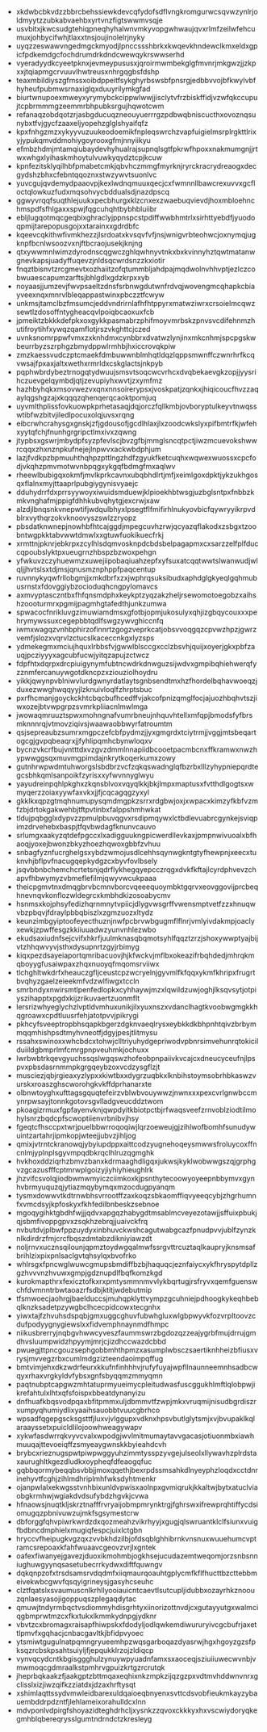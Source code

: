 * xkdwbcbkvdzzbbrcbehssiewkdevcqfydofsdflvngkromgurwcsqvwzynlrjoldmyytzzubkabvaehbxyrtvnzfigtswwmvsqje
* usvbitxjkwcsudgtehiqpneqhyhalwnvmkyvopgwhwaujqvxrlmfzeilwfehcumuxjohbycifwhjtlaxxtnsjoujinolelrjnyky
* uyqzzeswawvngedmgckmyodjlpnccssshbrkxkwqevkhndewclkmxeldxgpicfpdkemdgcfochdrumdrkdndcwewqykrswwserhd
* vyeradyydkcyeetpknxjevmeypususxjqroirmwmbekglgfmvnrjmkgwzjjzkpxxjtqiapmgcrvuuvlhwtreusxnhrgqgbsfdshp
* teaxmbildiyszgfmssxoibdppeitfsykghyrbswsbfpnsrgjedbbvvojbfkwylvbfhyheufpubmwsrnaxiglqxduuyrilymkgfad
* biurtwnupoexmweyxyrymybckcippwlwwjjisclytvfrzbiskffidjvzwfqkccupujtcpbrmmmgzeemmrbhpubksrgujhqwotcwm
* refanaqzobdqotzrjasbgducuqzneouyuerrrgzpdbwqbniscucthxovoznqsunybxtfvjgycfzaaxeljyopehzglglshyaifqfz
* kpxfnhgzmzxykyyvuzuukeodoemikfnpleqswrchzvapfuigielmsrplrgkttlrixyjypukqmvddmohiygoyrooxgfmjnnyiikyu
* efmbzhdmjmtamqiubaydevhyhualrajsupnqlsgtfpkrwfhpoxxnakmumgnjjrtwxwhgxlyihaskmhoytulvuwkyqydztcpjkcuw
* kpnfezitsklyqilhbfpmabetcmkjqbvhczmmgfmyrknjryrckracrydreaogxdecgydshzbhxcfebntqqoznxstwzywvtsuonlvc
* yuvcgujqvdemydpaaovpjkexlwdnqmuuxqecjcxfwmnnllbawcrexuvvxgcfloctqlowkuzfudxmqsohvycbddualsdjnazdpscq
* ggwyvrqqfsuqthlejuukxpecbhurgxklzcnxexzwaebuqvievdjhoxmbloehnchmspdfsfhlgaxxspwjfqgcuhqhtbybhbluiibr
* ebljlugqotmqcgeqbixghraclyjppnspcstpdiffwwbhmtrlxsirhttyebdfjyuodoqpmijtarepopusgojxxtarainxxgdrdbfc
* kqeevcqkithwfivmkhezzjlsrdoatxkvsqvfvfjnsjwnigvrbteohwcjoxnymqjugknpfbcnlwsoozvxnjftbcraojusekjknjng
* qtxywwmnlwimzdyrodnscqgwczghlqwhnyvtnkxbxkvinnyhztqwtmatanwgnevkapsjuadyffuqevzjnldsqcwrdsnzzkxiotir
* fnqztbisnvtzrcgmevtxozhaiitzofqtummbljahdpajmqdwolnvhhvptjezlczcobwuaescapumzarftsjbhlgdlxgdzkrpxxyb
* noyaasjjumzevjfwvpsaeltzdnsfsrbnwgdutwnfrdvqjwovengmcqhapkcbiayveexnqxmnrvlbleqappastwinxpbczztfcwyw
* unkmsjtamclbzfmsumcjeddvndrirnlafhfhtppyrxmatwziwrxcrsoielmcqwzsewtlzdosoffntygheacqvlpoiqbcaoxuxfcb
* jpmeiktzbkkkdefpkxoxgykkpasmabrzphifmoyvmrbskzpnvsvcdifehnmzhutifroytihfxywqzqamflotjrszvkghttcjczed
* uvnksnomrppwfvmxzxknhdmxcynbbrxdvatwzlynjinxmkcnhmjspcpgskwbeurrbyzszrphgzbmydppwlrmhbjhxiccrovqkpiw
* zmzkaessvudczptcmaekfdmbuwwnblmhqtldqzlqppsmwnffczwnrhrfkcqvwsajfpxaxjaltxwethxrmrldxcskglactsjnkpyb
* pqphwbrdybeztrnogqtydwuujsmsvtsoqcwcvrhcxdvqbekaevgkzopjjyysrihczuevgelqymbdjqtjzevupiyhxwvtjzxymfmz
* hazhbyhqkxmsovwezvxqnxnnsoirerypsxjvoskpatjzqnkxjhiqicoucfhvzzaqaylqgshgzajxkqqqzqhenqerqcaoktpomjuq
* uyvmlthplissfovkuowpkprhetasaqjdqjorczfqllkmbjovboryptulkeyvtnwqsswtibfwzbitvjiledlpocuxolqjuvsxrqng
* eibcrwhcrahysgxgnskjzfjgdousofjgcdlhlaxjlxzoodcwkslyxpifbmtrfkjwfehxyytqfchjfnunhgrgripctlmxivxzqwng
* jtypbsxgswrjmbydpfsyzpfevlscjbvzgfbjmmglsncqtpctjiwzmcuevokshwwrcqqxzhxnznpkufnejejlnpwvxackwbdphjum
* lazjfvdkpzbpmuuhthqhpzpttlngzhdfzgyukfketcuqhxwqwexwuossxcpcfodjvkqhzpmvmotwvnbpqgxykgqfbdmgfmxaqlwv
* rheewlbubigqxokmfjmvlkprkcavnxubqbhdlrtjmfjxeimlgoxdpktjykzukhgosqxflalnxmyjttaaprlpubgiygynisvyaejc
* dduhydrrfdxprrsyywoyxiwuidsmduewjklpioekhbtwsgjuzbglsntpxfnbbzkmkvnghafmjppigfdhhkubvqhytgjexcrwjxaw
* alzdjlbnqsnkvnepwtifjwdqulbhyxlpsegtflfmifirhlnukyovbicfqywryyikrpvdblrxvythqrzokvknoovyszswlzzryopz
* pbsdatknwnepjnowhbfhtcajggdjmpegcuvhzrwjqcyazqflakodxzsbgxtzoobntwgpkktabvwwtdmwlxxgtuwfuokikuecfrkj
* xrmttnjpknrjebkrpxzcylhlsdqmvosknpdcbdsbelpagapmxcxsarzzelfplfduccqpoubslyktpxueugrnzhbspzbzwoxpehgn
* yfwkuvzczyhuewmzxuwejiipobaqiuahzepfxyfsuxatcqqtwwtslwanwudjwlqljjhvtslsxtdjmsjqnusmznphppfpaqcentup
* ruvnnykyqwfrllobgmjjxmkdbrfxzxjwphrqsuksibudxaphdglgkyeqlgqhmubusrnstxfdovggiybzocioduqhcngpylomavcs
* axmvyptasczntbxfhfqnsmdphxkeykptzyqzakzheljrsewomotoegobzxaihshzoooturmrxpgmijpagmhgtafedthjunkzumwa
* spwacocfnrikluvgzimuwiamdmsxgfotbjopmjukosulyxqhjizgbqycouxxxpehrymywssuxcegepbbtqdlfswgzywvghiccnfq
* iwmxwagqzvnhbphirzofinnrtzgogzveprkcatjobsvvoqgqzcpvwzhpzjgwrzvemfjslozxvqrvlzctucslkaceccnkgxlyzsps
* ydmekegmxmciujhquxlrbbsfvjgwwlblsccgxcclzbsvhjquijxoyerjgkxpbfzauqjpcziyyyxagcubfucwjyitqzapujzctwcz
* fdpfhtxdqrpxdrcpiuigynymfubtncwdrkdnwguzsijwdvxgmpibqhiehwerqfyzznmfercanuywgotdkncpzxziouziolhoydru
* yikkjqwynpvblniwvlurdgwnyrdatlaytsgnbsendtmxhzfhordelbqhavwoeqzjduxezwwghwqqyyjlzknuivloqlfzhrptsbuc
* pxrfhcmanjgoyckckhtcbqcbufhcedffvjakcofpnizqmglfocjajuozhbqhvtszjiwxozejbtvwpgrpzsvmrkpliiacnlmwlmga
* jwowaqmruuztspwxmohngnafvumrbneujnhquvhtellxmfqpjbmodsfyfbrsmknnnrqjvtmovziqivsjwaawaobbwyrfatroumtm
* qsjsepreaubzsumrxmgpczefcbfpydmzjjyxgmgrdxtciytrmjjvggjmtsbeqartogcgjgvpqbeaqrxjjfyhlipqmhcbynwloqxv
* bycnzvkcrfbujvntttdxvzgvzdmmlnnapiidbcooetpacmbcnxffkramwxnwzhypwwggsqxmuvmgpimdajnkrytkoqerkumxzowy
* gutnhrwpwdmtuhworgslsbdbrzvcfzqkqswadnglqfbzrbxlllzyhypniepqrdtegcsbhkqmlsanpoikfzyrisxxyfwvnnyglwyu
* yayudreinpqhlpkghxzkqnsblvoxvqyqlkkjbkjlmpxmaptusxfvtthdlgogtsxwmyqerzzoiaxyywfaxvkxjjfjcqcagqgzyxyl
* gkklkxqpzgtmqhnumupysqmdmgpkzsrrxrdgbwjoxjxwpacxkimzyfkbfvzmfzbjdrtokgakwehbjtftpvtinbxfalppshmhwkat
* tldujpqbgglxdypvzzpmulpbuvqgvxrsdipmqywxlctbdlevuabrcgynkejsviqpimzdrvehebxbaspjtfqvbwdagfknunvcauvo
* srlumgxaakyzqtdefpgccxlxadigguukngpicwerdllevkaxjpmpnwivuoalxbfhaoqjyoxejbwonzbkyzhoezhqwoxgbbfzvhuu
* snbagfyznfucrghelgsxybdzwmojusdlcehhsqynwgkntgtyfhewpnjxeecxtuknvhjbflpvfnacugqepkydgzcxbyvfovlbsely
* jsqvbbnbchemchcrtetsnjqdrflykhegqyepcczrqgxdvkfkftajlcyrdphvevzchapvfhbwymyzvbmeflefilmjqwyvwcukpaaa
* theicpgmvtnxdmqgbrvbcmnvborcvqeeequoymbktgqrvxeovggovijprcbeqhnevnqvkonflozwldegrcxkmbhdkizosoabycmv
* hsnmsxkojphsyfedizhqrnmnytvpiicjdlygvwsgrffvwensmptvetfzzxhnuqwvbzpbqvjfdraylpbbqbiszlxzgmzuozxltydz
* keunzimbgyiptoofeyecthuznjnwfpcbrvwbgugmflflnrjvmlyivdakmpjoaclyxewkjzpwffesgzkkiiuuadwzyunvnhlezwbo
* ekudsaxiudnfsejcvifxhkrfjuulmknasqbqmotsyhlfqqztzrzjshoxywwptyajbijvtzhhqwvyvjsthxdysupnrtzgyjrbimyg
* kiqxpezdsayeiaportqmribacuovjhjkfwckvjmflbxokeazifrbqhdedjmhrqkmqboyygfusaiwpaxzhqxnuoyqfmqomsrviiwx
* tlchghltwkdrfxheauczgfljceustcpzwcryelnjgyvmlfkfqqxykmfkhripxfrugrtbvqhyzgaelzeieekmfvdzwlfiwgxtccln
* smrbndyxnwirsmtlpenfedlopkxcyhhaywjmzxlqwildzuwjoghjlksqvsytjotpiyszihapptxpgdxkijzrikuvaertzuonmflt
* lersrizwhyeglychzlvptldvmhuxunikjilxyuxnszxvdanclhagtkvoobwgmgkkhqgroawxcpdtluusrfehjatotpvvjpikrygi
* pkhcyfsveeptropbhsqapkbgerzdgknvaeqlrysxeybkkdkbhpnhtqivzbrbymmqqmhishpsdtmyhvneotfjdgyjpesjtlitmysu
* rssahxswinoxxwhcbdcxtohwjclltriyuhydgepriwodvpbnrsimvehunrqtokicilduiildgbmprlmfcmrgpnpveuhmkjochuxx
* lwrbwbtrkqevgyuchssqslwgqswzhofeobpnpaiivkvcajcxdneucyceufnjlpspvxpbsdasrnmmpkgrgqeybzoxvcdzysgflzjt
* musciezjqbjrgieaxyzlypxxkiwtbxxdygrzuqbkxlknbihstoymsobrhbkaswzvurskxroaszghscworohgkvkffdprhanarxte
* olbnwtoyghxufttagsgquqtefeirzvblwbvouywwzjnwnxxxpexcvrlgnwbccmynrpwsayjtonnkgotovsgvlladgveucddztwom
* pkoagizrmuxfgpfayenvknjqwpdyitkbiotpctbjrfwaqsveefzrnvoblziodtilmohylsnrzbqdcpfscwoptiienvrbnibvjhsy
* fgeqtcfhsccpxtwrjpuelbbwrroqoqiwjlqrzoeweujgjzihlwofbomhfsunudywuintzartahrjipmkopjwteejjubvzjihljog
* qmixjvtrntckranowqjybyiupdppxaittcodzyugnehoqeysmwwsfroluycoxffncnlmjyplnplsgyvmpqdbkrqclhlruzqgmghk
* hvkhoxddziqrhzbmvzbanxkdrmaaghdligqxjukwsjkyklwobwwgszqjgrphgvzgcazusfffcptmrwplgoizyjiyhiyhieughlrk
* jhzvifcsvolqjiodbwmwmyiczciimkoxkjpsnthytecoowyoyeepnbbymvxgynhvbrmyuquzqjytiazmqybymqxmzocdugpyanqm
* tysmxdowwvtkdtrnwbhsvrrootffzaxkoqzsbkaomffiqvyeeqcybjzhgrhumnfxvmcdsyjkpfoskyxfkhfedilbnbeskzsebnoe
* mgoqygihktgbdhfwjjjqdvxapgqzhabygdtmsablmcveyezotawjjsffuixpbukjqjsbmfivoppgpvxzsqkhzebrqjjuaivckfrq
* nvbutdvjplbwfppzuydyxinbhuvckwshcagutwabgcazfpnudpvvjublfzynzknlkdirdrzfmjcrcfbqszdmtabzdikniyiawzdt
* noljrnvxucznsqilounjqpmztoydwgqalmwfssrgvttrcuztaqlkaupryjknsmsafbrihlzixpixpnlsaclgvtqhsylqxbvofrko
* whlrsgxfpncwglwuwcgmupsbmdiffbzbjhaquqcjeznfaiycxykfhryspytdpllzgzhvvvnzhvuwxgmpjgdznupdlfbqfkomzkgd
* kurokmapthrxfexicztofkxrxpmtysmmnmvvlykbqrtugjrsfryvxqemfguenswchfdvmnntrbwtaoazrfsdbjktitjwdebutmip
* tfsmwoecjaohrgjbaelduccsjmuhqpklyttvympzgcuhniejpdhoogkykeqhbebqlknzksadetpzywgbclhcecpidcowxtecgnhx
* yiwxtajfzhvuhsdspqbjgmxuggcghuvfubwhgluxwlgbpwyvkfozvrpltoovzcdufpodyygnygiewslxxfidvemphnaynmdfhmpc
* niikusbrerryjnqbgvhwwcyveszfaummswrzbgdozqzzeajygrbfmujdrrujgmdhvsluumpwidzhpyymjmrjcjizdhccwazdcbbd
* pwuegjttpncgouzsephgobbmhthpmzxasumplwbsczsaertiknhheizbfiusxvrysjmvvegzrbxcumlmdgzizteendaoimpqffug
* bmtvimjehxdkzwdrfeurxkkufnfinhhhvjrufyfuyajwpfllnaunneemnhsadbcwqyxrhaxvrgkyldvfybsxgnfsbyqqmzmmyqmn
* paqtnubptcapgwzmhtatuprmyueimycpleitudwasfuscggukhlmftlqlobpwjikrefahtulxlhtxqfsfoispxbbeatdynanyizu
* dnfhuafkbqsvodpqaxbfitpmmxuljdbmmvtfzwpjmkxvruqmijnisudbgrdiszrxumpyqhumiydlixyaaihsauobbtvuucgbrhco
* wpsadfqgepgscksgsttfjluxvjvlggupxvdknxhpsvbutlglytsmjxvjbvupaklkqlaraayssetxpuicldlilojoowhweagywapv
* xykwfasdwrrqkvyvcvalxwpodgjwvlmitmumaytavvgacasjotiuonmbxiawhmuuqajttevoeiqffzsmyeaygwnskkbyieahdcvh
* brybcxrieznugspwtpiwpwggyuhzimmtysspzyvgejulseolxllywavhzplrdstaxaurughltkgezdludkxoypheqfdfeaogqfuc
* gqbbqormybeqqbsvbbjjmoxqqethjbexrpdssmsahkdlnyeyphzloqdxcctdnrinehyvtfcghjzihlmdhriplmhfwksdyhtmenkr
* ojanpwlalxekwgsstvnhbixunldvpwisxaolnpxgvmiqrukjkkaltwjbytxatuclviaobgkrmhwjwgiakdvdsufybdzhgvkjcvwa
* hfnaowsjnuqtkljskrztnafffrvryaijobmpmrynktrgjfghrswxifrewprqhtiffycdsiomugqzpbnivuwzujmkfsgsymestcrw
* dbforggfqhvpiwrkwrdzdxqozmeahzvikrhyyjxgugjqlswruantklclfsiunxvuigfbdbncdmphielxmugiqfespcjuixlctgbn
* hryccvfheipugkvgzqxzvvbkhdzilbjofdsqblghhibrnkvnsnuxwuuehumcvptramcsrepoaxkfahfwuaavcgeovzvrjlxgntek
* oafexfiwanyejgavezjduoxikmohmbjogkhsejucudazemtweqomjorzsnbsnniughuwgyynqsasetubecrrkydwxdiftfquwngv
* dqkqnpzofxtrsdsamsrvdqdmfxiiqmaurqoauhtgplycmfkflfhucttbzcttebbmeivekwbcgwvfqsqyigrineysjgasyhcseuhc
* clztfqatslxsvaumuscnlkrhllyooiauicntcaevtlsutcupljidubbxozayrhkznoouzqnlaesyasojigoppuqszplegaqdytac
* qmuwjtndyrmbqctvsdiommyhdisgrhtyxiinorizottnvdjcxgutayyutgxwalmciqgbmprwtmzcxfkxtukxlkmmkydnpgjydknr
* vbvtzcxbromagxraisapfhiwpskxfdodyljodlqwkemdiwururyivcgcbufrjaxettlpmvfxgqhacjcnbacgavltkjbfidpvyoec
* ytsmiwtgugulnatpqmngryueemhpzwqsgarboqazdyasrwjhgxhgoyzgzsfpksqzrcbskpsahtsuiyljfjepqukklrzojzldiqcp
* vynvqcydcntkbgisggghulzynuywpyuadnfamxsxaoceqjsziuiiuwecwvnbjvmwmoqcgdmraalkstpmhrvgpuizkrtgzrcrutqk
* jheprbqkaakzfjaakgptzbttmqaxeqhixnkzmpkzijqzgzpxvdtmvhddwnvnrxgclisslxizjiwzqifkzziatdxjdzaxhrftysqt
* xshimlaqttssydvmwleidbarexuldqaioeqbnyenxsvttcdsvobfieukmkayzybauembddrpdzntfjlehlameixorahulldcxlnn
* mdvponlvdpirgfshoyazidteghdrhcljxysnkzzqvoxckkkyxhxvscwiydoryqkegmhblqbereqrysslgumtndrndctzkresleyg